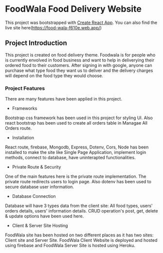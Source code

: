 # FoodWala Food Delivery Website

This project was bootstrapped with [Create React App](https://food-wala-f610e.web.app/).
You can also find the live site here(https://food-wala-f610e.web.app/)

## Project Introduction

This project is created on food delivery theme. Foodwala is for people who is currently envolved in food business and want to help in deliverying their ordered food to their customers. After signing in with google, anyone can purchase what type food they want us to deliver and the delivery charges will depend on the food type they would choose. 

### Project Features

There are many features have been applied in this project.

+ Frameworks

Bootstrap css framework has been used in this project for styling UI. Also react bootstrap has been used to create all orders table in Managae All Orders route.

+ Installation

React route, firebase, Mongodb, Express, Dotenv, Cors, Node has been installed to make the site like Single Page Application, implement login methods, connect to database, have uninterapted functionalities.

+ Private Route & Security

One of the main features here is the private route implementation. The private route redirects users to login page. Also dotenv has been used to secure database user information.

+ Database Connection

Database will have 3 types data from the client site: All food types, users' orders details, users' information details. CRUD operation's post, get, delete & update options have been used here.

+ Client & Server Site Hosting

FoodWala site has been hosted on two different places as it has two sites: Client site and Server Site. FoodWala Client Website is deployed and hosted using firebase and FoodWala Server Site is hosted using Heroku.

